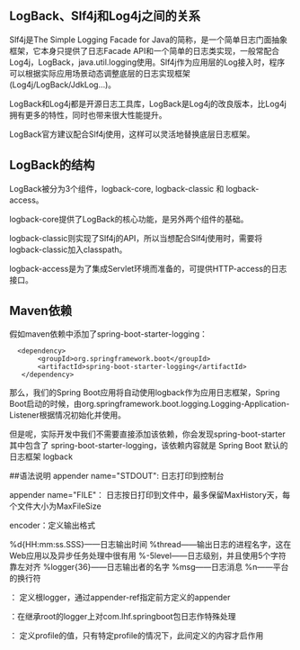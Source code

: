 ## LogBack、Slf4j和Log4j之间的关系
 Slf4j是The Simple Logging Facade for Java的简称，是一个简单日志门面抽象框架，它本身只提供了日志Facade API和一个简单的日志类实现，一般常配合Log4j，LogBack，java.util.logging使用。Slf4j作为应用层的Log接入时，程序可以根据实际应用场景动态调整底层的日志实现框架(Log4j/LogBack/JdkLog…)。
 
 LogBack和Log4j都是开源日志工具库，LogBack是Log4j的改良版本，比Log4j拥有更多的特性，同时也带来很大性能提升。
 
 LogBack官方建议配合Slf4j使用，这样可以灵活地替换底层日志框架。
 
 
## LogBack的结构
   LogBack被分为3个组件，logback-core, logback-classic 和 logback-access。
   
   logback-core提供了LogBack的核心功能，是另外两个组件的基础。
   
   logback-classic则实现了Slf4j的API，所以当想配合Slf4j使用时，需要将logback-classic加入classpath。
   
   logback-access是为了集成Servlet环境而准备的，可提供HTTP-access的日志接口。
   

## Maven依赖
   假如maven依赖中添加了spring-boot-starter-logging：
   
```$xslt
  <dependency>
       <groupId>org.springframework.boot</groupId>
       <artifactId>spring-boot-starter-logging</artifactId>
   </dependency>
```
   那么，我们的Spring Boot应用将自动使用logback作为应用日志框架，Spring Boot启动的时候，由org.springframework.boot.logging.Logging-Application-Listener根据情况初始化并使用。
   
   但是呢，实际开发中我们不需要直接添加该依赖，你会发现spring-boot-starter其中包含了 spring-boot-starter-logging，该依赖内容就是 Spring Boot 默认的日志框架 logback


##语法说明
appender name="STDOUT": 日志打印到控制台

appender name="FILE"： 日志按日打印到文件中，最多保留MaxHistory天，每个文件大小为MaxFileSize

encoder：定义输出格式

%d{HH:mm:ss.SSS}——日志输出时间
%thread——输出日志的进程名字，这在Web应用以及异步任务处理中很有用
%-5level——日志级别，并且使用5个字符靠左对齐
%logger{36}——日志输出者的名字
%msg——日志消息
%n——平台的换行符

<root level="INFO">： 定义根logger，通过appender-ref指定前方定义的appender

<logger name="com.lhf.springboot" level="INFO" />：在继承root的logger上对com.lhf.springboot包日志作特殊处理

<springProfile name="dev">： 定义profile的值，只有特定profile的情况下，此间定义的内容才启作用


